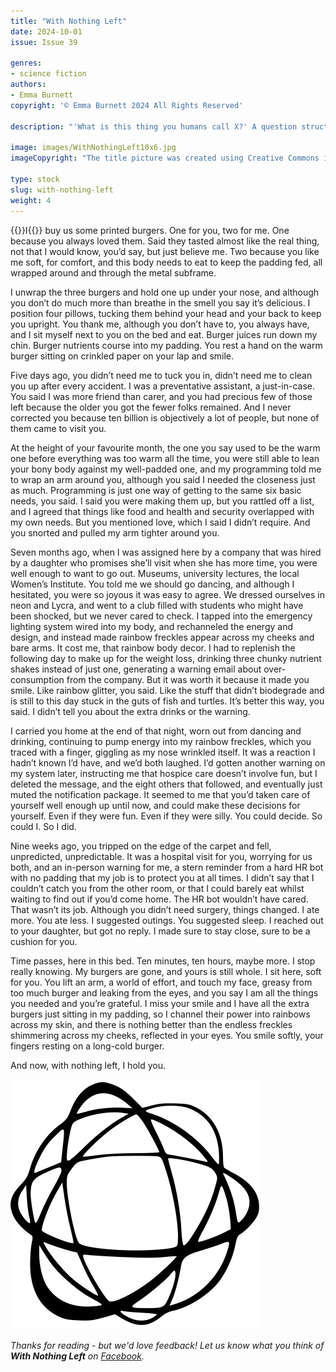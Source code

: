 ```yaml
---
title: "With Nothing Left"
date: 2024-10-01
issue: Issue 39

genres:
- science fiction
authors:
- Emma Burnett
copyright: '© Emma Burnett 2024 All Rights Reserved'

description: "'What is this thing you humans call X?' A question structure as old as Star Trek itself, if not even older. Not to continue harping on about how great spec-fic is, but is there a better way to explore emotions than through someone who, supposedly, has none? Emma Burnett adds more bittersweet evidence to the pile."

image: images/WithNothingLeft10x6.jpg
imageCopyright: "The title picture was created using Creative Commons images by [Alla Serabrina](https://depositphotos.com/photo/people-dancing-in-nightclub-173627840.html), [iakovenko123](https://depositphotos.com/photo/emotional-elderly-woman-wearing-sunglasses-144674377.html), and [Designecologist](https://www.pexels.com/photo/person-s-left-hand-near-gray-cinder-bricks-948479/) - many thanks!"

type: stock
slug: with-nothing-left
weight: 4
---
```


{{<glyph>}}I{{</glyph>}} buy us some printed burgers. One for you, two for me. One because you always loved them. Said they tasted almost like the real thing, not that I would know, you’d say, but just believe me. Two because you like me soft, for comfort, and this body needs to eat to keep the padding fed, all wrapped around and through the metal subframe.

I unwrap the three burgers and hold one up under your nose, and although you don’t do much more than breathe in the smell you say it’s delicious. I position four pillows, tucking them behind your head and your back to keep you upright. You thank me, although you don’t have to, you always have, and I sit myself next to you on the bed and eat. Burger juices run down my chin. Burger nutrients course into my padding. You rest a hand on the warm burger sitting on crinkled paper on your lap and smile.

Five days ago, you didn’t need me to tuck you in, didn’t need me to clean you up after every accident. I was a preventative assistant, a just-in-case. You said I was more friend than carer, and you had precious few of those left because the older you got the fewer folks remained. And I never corrected you because ten billion is objectively a lot of people, but none of them came to visit you.

At the height of your favourite month, the one you say used to be the warm one before everything was too warm all the time, you were still able to lean your bony body against my well-padded one, and my programming told me to wrap an arm around you, although you said I needed the closeness just as much. Programming is just one way of getting to the same six basic needs, you said. I said you were making them up, but you rattled off a list, and I agreed that things like food and health and security overlapped with my own needs. But you mentioned love, which I said I didn’t require. And you snorted and pulled my arm tighter around you.

Seven months ago, when I was assigned here by a company that was hired by a daughter who promises she’ll visit when she has more time, you were well enough to want to go out. Museums, university lectures, the local Women’s Institute. You told me we should go dancing, and although I hesitated, you were so joyous it was easy to agree. We dressed ourselves in neon and Lycra, and went to a club filled with students who might have been shocked, but we never cared to check. I tapped into the emergency lighting system wired into my body, and rechanneled the energy and design, and instead made rainbow freckles appear across my cheeks and bare arms. It cost me, that rainbow body decor. I had to replenish the following day to make up for the weight loss, drinking three chunky nutrient shakes instead of just one, generating a warning email about over-consumption from the company. But it was worth it because it made you smile. Like rainbow glitter, you said. Like the stuff that didn’t biodegrade and is still to this day stuck in the guts of fish and turtles. It’s better this way, you said. I didn’t tell you about the extra drinks or the warning.

I carried you home at the end of that night, worn out from dancing and drinking, continuing to pump energy into my rainbow freckles, which you traced with a finger, giggling as my nose wrinkled itself. It was a reaction I hadn’t known I’d have, and we’d both laughed. I’d gotten another warning on my system later, instructing me that hospice care doesn’t involve fun, but I deleted the message, and the eight others that followed, and eventually just muted the notification package. It seemed to me that you’d taken care of yourself well enough up until now, and could make these decisions for yourself. Even if they were fun. Even if they were silly. You could decide. So could I. So I did.

Nine weeks ago, you tripped on the edge of the carpet and fell, unpredicted, unpredictable. It was a hospital visit for you, worrying for us both, and an in-person warning for me, a stern reminder from a hard HR bot with no padding that my job is to protect you at all times. I didn’t say that I couldn’t catch you from the other room, or that I could barely eat whilst waiting to find out if you’d come home. The HR bot wouldn’t have cared. That wasn’t its job. Although you didn’t need surgery, things changed. I ate more. You ate less. I suggested outings. You suggested sleep. I reached out to your daughter, but got no reply. I made sure to stay close, sure to be a cushion for you.

Time passes, here in this bed. Ten minutes, ten hours, maybe more. I stop really knowing. My burgers are gone, and yours is still whole. I sit here, soft for you. You lift an arm, a world of effort, and touch my face, greasy from too much burger and leaking from the eyes, and you say I am all the things you needed and you’re grateful. I miss your smile and I have all the extra burgers just sitting in my padding, so I channel their power into rainbows across my skin, and there is nothing better than the endless freckles shimmering across my cheeks, reflected in your eyes. You smile softly, your fingers resting on a long-cold burger.

And now, with nothing left, I hold you.

![Orbit-lrg](images/Orbit.svg)

*Thanks for reading - but we'd love feedback! Let us know what you think of **With Nothing Left** on [Facebook](https://www.facebook.com/MythaxisMagazine/posts/1188622536604064).*
